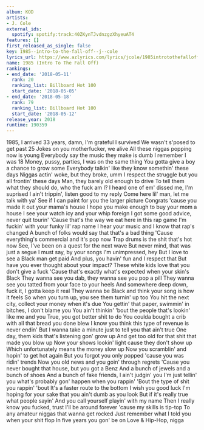 ```yaml
---
album: KOD
artists:
- J. Cole
external_ids:
  spotify: spotify:track:40ZKynTJvdnzgzXhyeuAT4
features: []
first_released_as_single: false
key: 1985--intro-to-the-fall-off--j--cole
lyrics_url: https://www.azlyrics.com/lyrics/jcole/1985introtothefalloff.html
name: 1985 (Intro To The Fall Off)
rankings:
- end_date: '2018-05-11'
  rank: 20
  ranking_list: Billboard Hot 100
  start_date: '2018-05-05'
- end_date: '2018-05-18'
  rank: 79
  ranking_list: Billboard Hot 100
  start_date: '2018-05-12'
release_year: 2018
runtime: 190359
---
```

1985, I arrived
33 years, damn, I'm grateful I survived
We wasn't s'posed to get past 25
Jokes on you motherfucker, we alive
All these niggas popping now is young
Everybody say the music they make is dumb
I remember I was 18
Money, pussy, parties, I was on the same thing
You gotta give a boy a chance to grow some
Everybody talkin' like they know somethin' these days
Niggas actin' woke, but they broke, umm
I respect the struggle but you all frontin' these days
Man, they barely old enough to drive
To tell them what they should do, who the fuck am I?
I heard one of em' dissed me, I'm suprised
I ain't trippin', listen good to my reply
Come here lil' man, let me talk with ya'
See if I can paint for you the larger picture
Congrats 'cause you made it out your mama's house
I hope you make enough to buy your mom a house
I see your watch icy and your whip foreign
I got some good advice, never quit tourin'
'Cause that's the way we eat here in this rap game
I'm fuckin' with your funky lil' rap name
I hear your music and I know that rap's changed
A bunch of folks would say that that's a bad thing
'Cause everything's commercial and it's pop now
Trap drums is the shit that's hot now
See, I've been on a quest for the next wave
But never mind, that was just a segue
I must say, by your songs I'm unimpressed, hey
But I love to see a Black man get paid
And plus, you havin' fun and I respect that
But have you ever thought about your impact?
These white kids love that you don't give a fuck
'Cause that's exactly what's expected when your skin's Black
They wanna see you dab, they wanna see you pop a pill
They wanna see you tatted from your face to your heels
And somewhere deep down, fuck it, I gotta keep it real
They wanna be Black and think your song is how it feels
So when you turn up, you see them turnin' up too
You hit the next city, collect your money when it's due
You gettin' that paper, swimmin' in bitches, I don't blame you
You ain't thinkin' 'bout the people that's lookin' like me and you
True, you got better shit to do
You coulda bought a crib with all that bread you done blew
I know you think this type of revenue is never endin'
But I wanna take a minute just to tell you that ain't true
One day, them kids that's listening gon' grow up
And get too old for that shit that made you blow up
Now your shows lookin' light cause they don't show up
Which unfortunately means the money slow up
Now you scramblin' and hopin' to get hot again
But you forgot you only popped 'cause you was ridin' trends
Now you old news and you goin' through regrets
'Cause you never bought that house, but you got a Benz
And a bunch of jewels and a bunch of shoes
And a bunch of fake friends, I ain't judgin' you
I'm just tellin' you what's probably gon' happen when you rappin'
'Bout the type of shit you rappin' 'bout
It's a faster route to the bottom
I wish you good luck
I'm hoping for your sake that you ain't dumb as you look
But if it's really true what people sayin'
And you call yourself playin' with my name
Then I really know you fucked, trust
I'll be around forever 'cause my skills is tip-top
To any amateur niggas that wanna get rocked
Just remember what I told you when your shit flop
In five years you gon' be on Love & Hip-Hop, nigga
